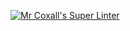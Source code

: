 [![Mr Coxall's Super Linter](https://github.com/ICD2O-Digital-Tech-NikoS/Unit1-06-HTML-Favicons/workflows/Mr%20Coxall's%20Super%20Linter/badge.svg)](https://github.com/ICD2O-Digital-Tech-NikoS/Unit1-06-HTML-Favicons/actions/)
